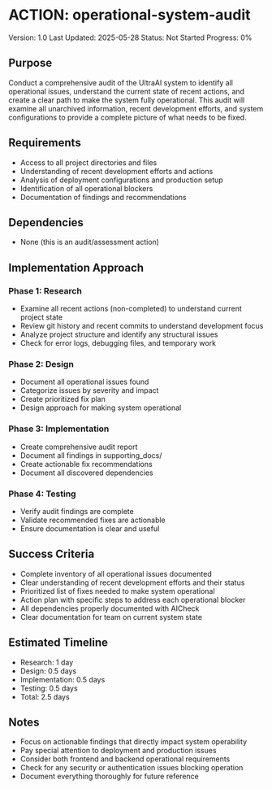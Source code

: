# ACTION: operational-system-audit

Version: 1.0
Last Updated: 2025-05-28
Status: Not Started
Progress: 0%

## Purpose

Conduct a comprehensive audit of the UltraAI system to identify all operational issues, understand the current state of recent actions, and create a clear path to make the system fully operational. This audit will examine all unarchived information, recent development efforts, and system configurations to provide a complete picture of what needs to be fixed.

## Requirements

- Access to all project directories and files
- Understanding of recent development efforts and actions
- Analysis of deployment configurations and production setup
- Identification of all operational blockers
- Documentation of findings and recommendations

## Dependencies

- None (this is an audit/assessment action)

## Implementation Approach

### Phase 1: Research

- Examine all recent actions (non-completed) to understand current project state
- Review git history and recent commits to understand development focus
- Analyze project structure and identify any structural issues
- Check for error logs, debugging files, and temporary work

### Phase 2: Design

- Document all operational issues found
- Categorize issues by severity and impact
- Create prioritized fix plan
- Design approach for making system operational

### Phase 3: Implementation

- Create comprehensive audit report
- Document all findings in supporting_docs/
- Create actionable fix recommendations
- Document all discovered dependencies

### Phase 4: Testing

- Verify audit findings are complete
- Validate recommended fixes are actionable
- Ensure documentation is clear and useful

## Success Criteria

- Complete inventory of all operational issues documented
- Clear understanding of recent development efforts and their status
- Prioritized list of fixes needed to make system operational
- Action plan with specific steps to address each operational blocker
- All dependencies properly documented with AICheck
- Clear documentation for team on current system state

## Estimated Timeline

- Research: 1 day
- Design: 0.5 days
- Implementation: 0.5 days
- Testing: 0.5 days
- Total: 2.5 days

## Notes

- Focus on actionable findings that directly impact system operability
- Pay special attention to deployment and production issues
- Consider both frontend and backend operational requirements
- Check for any security or authentication issues blocking operation
- Document everything thoroughly for future reference
